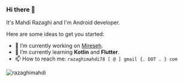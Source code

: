 ### Hi there 👋

It's Mahdi Razaghi and I'm Android developer.

Here are some ideas to get you started:

- 🔭 I’m currently working on [Mireseh](https://mireseh.ir/).
- 🌱 I’m currently learning **Kotlin** and **Flutter**.
- 📫 How to reach me: `razaghimahdi78 [ @ ] gmail {. DOT . } com`

<img src="https://github-profile-trophy.vercel.app/?username=razaghimahdi&column=8&margin-w=15&margin-h=15" alt="razaghimahdi">
